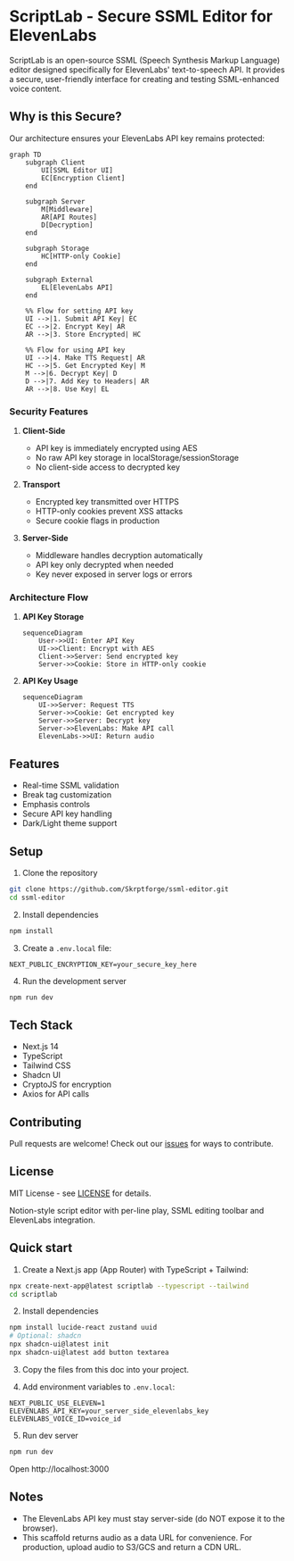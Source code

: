 # ScriptLab - Secure SSML Editor for ElevenLabs

ScriptLab is an open-source SSML (Speech Synthesis Markup Language) editor designed specifically for ElevenLabs' text-to-speech API. It provides a secure, user-friendly interface for creating and testing SSML-enhanced voice content.

## Why is this Secure?

Our architecture ensures your ElevenLabs API key remains protected:

```mermaid
graph TD
    subgraph Client
        UI[SSML Editor UI]
        EC[Encryption Client]
    end
    
    subgraph Server
        M[Middleware]
        AR[API Routes]
        D[Decryption]
    end
    
    subgraph Storage
        HC[HTTP-only Cookie]
    end
    
    subgraph External
        EL[ElevenLabs API]
    end

    %% Flow for setting API key
    UI -->|1. Submit API Key| EC
    EC -->|2. Encrypt Key| AR
    AR -->|3. Store Encrypted| HC

    %% Flow for using API key
    UI -->|4. Make TTS Request| AR
    HC -->|5. Get Encrypted Key| M
    M -->|6. Decrypt Key| D
    D -->|7. Add Key to Headers| AR
    AR -->|8. Use Key| EL
```

### Security Features

1. **Client-Side**
   - API key is immediately encrypted using AES
   - No raw API key storage in localStorage/sessionStorage
   - No client-side access to decrypted key

2. **Transport**
   - Encrypted key transmitted over HTTPS
   - HTTP-only cookies prevent XSS attacks
   - Secure cookie flags in production

3. **Server-Side**
   - Middleware handles decryption automatically
   - API key only decrypted when needed
   - Key never exposed in server logs or errors

### Architecture Flow

1. **API Key Storage**
   ```mermaid
   sequenceDiagram
       User->>UI: Enter API Key
       UI->>Client: Encrypt with AES
       Client->>Server: Send encrypted key
       Server->>Cookie: Store in HTTP-only cookie
   ```

2. **API Key Usage**
   ```mermaid
   sequenceDiagram
       UI->>Server: Request TTS
       Server->>Cookie: Get encrypted key
       Server->>Server: Decrypt key
       Server->>ElevenLabs: Make API call
       ElevenLabs->>UI: Return audio
   ```

## Features

- Real-time SSML validation
- Break tag customization
- Emphasis controls
- Secure API key handling
- Dark/Light theme support

## Setup

1. Clone the repository
```bash
git clone https://github.com/Skrptforge/ssml-editor.git
cd ssml-editor
```

2. Install dependencies
```bash
npm install
```

3. Create a `.env.local` file:
```env
NEXT_PUBLIC_ENCRYPTION_KEY=your_secure_key_here
```

4. Run the development server
```bash
npm run dev
```

## Tech Stack

- Next.js 14
- TypeScript
- Tailwind CSS
- Shadcn UI
- CryptoJS for encryption
- Axios for API calls

## Contributing

Pull requests are welcome! Check out our [issues](https://github.com/Skrptforge/ssml-editor/issues) for ways to contribute.

## License

MIT License - see [LICENSE](LICENSE) for details.

Notion-style script editor with per-line play, SSML editing toolbar and ElevenLabs integration.

## Quick start

1. Create a Next.js app (App Router) with TypeScript + Tailwind:

```bash
npx create-next-app@latest scriptlab --typescript --tailwind
cd scriptlab
```

2. Install dependencies

```bash
npm install lucide-react zustand uuid
# Optional: shadcn
npx shadcn-ui@latest init
npx shadcn-ui@latest add button textarea
```

3. Copy the files from this doc into your project.

4. Add environment variables to `.env.local`:

```
NEXT_PUBLIC_USE_ELEVEN=1
ELEVENLABS_API_KEY=your_server_side_elevenlabs_key
ELEVENLABS_VOICE_ID=voice_id
```

5. Run dev server

```bash
npm run dev
```

Open http://localhost:3000


## Notes
- The ElevenLabs API key must stay server-side (do NOT expose it to the browser).
- This scaffold returns audio as a data URL for convenience. For production, upload audio to S3/GCS and return a CDN URL.
```
```
